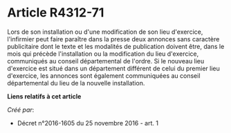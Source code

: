 # Article R4312-71

Lors de son installation ou d'une modification de son lieu d'exercice,  l'infirmier peut faire paraître dans la presse deux
annonces sans  caractère publicitaire dont le texte et les modalités de publication  doivent être, dans le mois qui précède
l'installation ou la modification  du lieu d'exercice, communiqués au conseil départemental de l'ordre. Si  le nouveau lieu
d'exercice est situé dans un département différent de  celui du premier lieu d'exercice, les annonces sont également
communiquées au conseil départemental du lieu de la nouvelle  installation.

**Liens relatifs à cet article**

_Créé par_:

  - Décret n°2016-1605 du 25 novembre 2016 - art. 1
